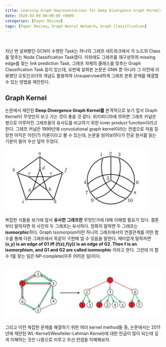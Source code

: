 ```yaml
---
title: Learning Graph Representations for Deep Divergence Graph Kernels (WWW 2019)
date: 2020-03-09 00:00:00 +0000
categories: [Paper Review]
tags: [Paper Review, Graph Neural Network, Graph Classification]
---
```

<br/>  

지난 번 살펴봤던 GCN이 수행한 Task는 하나의 그래프 네트워크에서 각 노드의 Class를 맞추는 Node Classification Task였다. 이외에도 그래프를 재구성하여 missing edge를 찾는 link prediction Task, 그래프 자체의 클래스를 맞추는 Graph Classification Task 등이 있는데, 요번에 살펴본 논문은 GNN 뿐 아니라 그 이전에 리뷰했던 오토인코더의 개념도 활용하여 Unsupervised하게 그래프 분류 문제를 해결할 수 있는 방법을 제안한다. 

## <b>Graph Kernel</b>  
논문에서 제안된 <b>Deep Divergence Graph Kernel를</b> 본격적으로 보기 앞서 Graph Kernel이 무엇인지 보고 가는 것이 좋을 것 같다. 위키피디아에 의하면 그래프 커널은 쌍으로 이루어진 그래프들의 유사도를 비교하기 위한 inner product function이라고 한다. 그래프 커널은 1999년에 convolutional graph kernel이라는 컨셉으로 처음 등장한 아직은 어린(?) 이론이라고 볼 수 있는데, 논문을 읽어보려다가 전공 원서를 읽는 기분이 들어 우선 덮어 두었다.  
<br/>
<img src="/assets/img/pr/ddgk/ddgkone.jpg">  
<br/>
복잡한 식들을 보기에 앞서 <b>유사한 그래프란</b> 무엇인가에 대해 이해할 필요가 있다. 결론부터 말하자면 위 사진의 두 그래프는 유사하다. 정확히 말하면 두 그래프는 <b>isomorphic</b>하다. Graph Isomorpism이란 하나의 그래프에서의 연결관계를 어떤 함수를 통해 다른 그래프에서 똑같이 구현해 낼 수 있음을 말한다. 재미없게 말하자면 <b>(x,y) is an edge of G1 iff (f(x),f(y)) is an edge of G2. Then f is an isomorphism, and G1 and G2 are called isomorphic</b> 이라고 한다. 그런데 이 함수 f를 찾는 일은 NP-complete(아주 어려운 일)이다.  
<br/>  
<img src="/assets/img/pr/ddgk/ddgktwo.jpg">  
<br/>
그리고 이런 복잡한 문제를 해결하기 위한 여러 kernel method들 중, 논문에서는 2011년에 제안된 WL-Kernel(Weisfeiler-Lehman Kernel)에 대한 언급이 많이 되는데 깊게 이해하는 것은 나중으로 미루고 우선 컨셉을 이해해보자.
